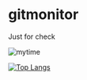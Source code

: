 # gitmonitor
Just for check

![mytime](https://github-readme-stats.vercel.app/api?username=ph1nt&show_icons=true&theme=radical)

[![Top Langs](https://github-readme-stats.vercel.app/api/top-langs/?username=ph1nt&layout=compact&show_icons=true&theme=radical)](https://github.com/anuraghazra/github-readme-stats)


